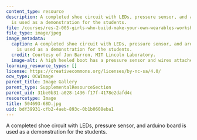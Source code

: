 ```yaml
---
content_type: resource
description: A completed shoe circuit with LEDs, pressure sensor, and arduino board
  is used as a demonstration for the students.
file: /courses/res-2-005-girls-who-build-make-your-own-wearables-workshop-spring-2015/bdf39931cfb24aeb893c0b1b0608eba1_504693-68D.jpg
file_type: image/jpeg
image_metadata:
  caption: A completed shoe circuit with LEDs, pressure sensor, and arduino board
    is used as a demonstration for the students.
  credit: Courtesy of Jon Barron, MIT Lincoln Laboratory.
  image-alt: A high heeled boot has a pressure sensor and wires attached to it.
learning_resource_types: []
license: https://creativecommons.org/licenses/by-nc-sa/4.0/
ocw_type: OCWImage
parent_title: Image Gallery
parent_type: SupplementalResourceSection
parent_uid: 31be0b31-a028-1436-f17f-4178e2dafd4c
resourcetype: Image
title: 504693-68D.jpg
uid: bdf39931-cfb2-4aeb-893c-0b1b0608eba1
---
```

A completed shoe circuit with LEDs, pressure sensor, and arduino board is used as a demonstration for the students.